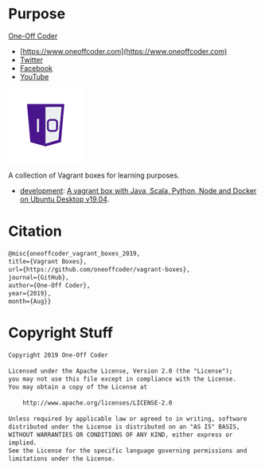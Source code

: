 # Purpose
[One-Off Coder](https://app.vagrantup.com/oneoffcoder) 
* [https://www.oneoffcoder.com](https://www.oneoffcoder.com)
* [Twitter](https://twitter.com/oneoffcoder)
* [Facebook](https://www.facebook.com/oneoffcoder)
* [YouTube](https://www.youtube.com/channel/UCCCv8Glpb2dq2mhUj5mcHCQ)

![One-Off Coder Logo](/logo.png "One-Off Coder")

A collection of Vagrant boxes for learning purposes.

* [development](development): [A vagrant box with Java, Scala, Python, Node and Docker on Ubuntu Desktop v19.04](https://app.vagrantup.com/oneoffcoder/boxes/development).

# Citation

```
@misc{oneoffcoder_vagrant_boxes_2019, 
title={Vagrant Boxes}, 
url={https://github.com/oneoffcoder/vagrant-boxes}, 
journal={GitHub},
author={One-Off Coder}, 
year={2019}, 
month={Aug}}
```

# Copyright Stuff

```
Copyright 2019 One-Off Coder

Licensed under the Apache License, Version 2.0 (the "License");
you may not use this file except in compliance with the License.
You may obtain a copy of the License at

    http://www.apache.org/licenses/LICENSE-2.0

Unless required by applicable law or agreed to in writing, software
distributed under the License is distributed on an "AS IS" BASIS,
WITHOUT WARRANTIES OR CONDITIONS OF ANY KIND, either express or implied.
See the License for the specific language governing permissions and
limitations under the License.
```
